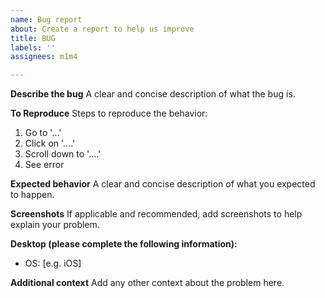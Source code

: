 ```yaml
---
name: Bug report
about: Create a report to help us improve
title: BUG
labels: ''
assignees: m1m4

---
```


**Describe the bug**
A clear and concise description of what the bug is.

**To Reproduce**
Steps to reproduce the behavior:
1. Go to '...'
2. Click on '....'
3. Scroll down to '....'
4. See error

**Expected behavior**
A clear and concise description of what you expected to happen.

**Screenshots**
If applicable and recommended, add screenshots to help explain your problem.

**Desktop (please complete the following information):**
 - OS: [e.g. iOS]

**Additional context**
Add any other context about the problem here.
